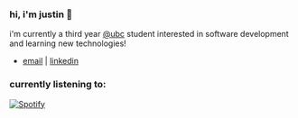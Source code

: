 ### hi, i'm justin 👋

i'm currently a third year [@ubc](https://www.bme.ubc.ca/) student interested in software development and learning new technologies!

- [email](mailto:justincho63@gmail.com) | [linkedin](https://www.linkedin.com/in/justinccho)

### currently listening to:
[![Spotify](https://novatorem-blush.vercel.app/api/spotify)](https://open.spotify.com/user/justinlisteningtomusic123)





